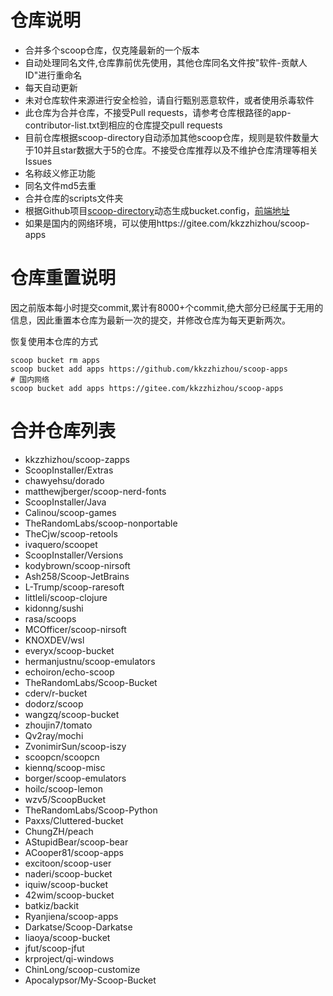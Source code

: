 # 仓库说明

- 合并多个scoop仓库，仅克隆最新的一个版本
- 自动处理同名文件,仓库靠前优先使用，其他仓库同名文件按"软件-贡献人ID"进行重命名
- 每天自动更新
- 未对仓库软件来源进行安全检验，请自行甄别恶意软件，或者使用杀毒软件
- 此仓库为合并仓库，不接受Pull requests，请参考仓库根路径的app-contributor-list.txt到相应的仓库提交pull requests
- 目前仓库根据scoop-directory自动添加其他scoop仓库，规则是软件数量大于10并且star数据大于5的仓库。不接受仓库推荐以及不维护仓库清理等相关Issues
- 名称歧义修正功能
- 同名文件md5去重
- 合并仓库的scripts文件夹
- 根据Github项目[scoop-directory](https://github.com/rasa/scoop-directory)动态生成bucket.config，[前端地址](https://rasa.github.io/scoop-directory/)
- 如果是国内的网络环境，可以使用https://gitee.com/kkzzhizhou/scoop-apps

# 仓库重置说明

因之前版本每小时提交commit,累计有8000+个commit,绝大部分已经属于无用的信息，因此重置本仓库为最新一次的提交，并修改仓库为每天更新两次。

恢复使用本仓库的方式

```
scoop bucket rm apps
scoop bucket add apps https://github.com/kkzzhizhou/scoop-apps
# 国内网络
scoop bucket add apps https://gitee.com/kkzzhizhou/scoop-apps
```

# 合并仓库列表

- kkzzhizhou/scoop-zapps
- ScoopInstaller/Extras
- chawyehsu/dorado
- matthewjberger/scoop-nerd-fonts
- ScoopInstaller/Java
- Calinou/scoop-games
- TheRandomLabs/scoop-nonportable
- TheCjw/scoop-retools
- ivaquero/scoopet
- ScoopInstaller/Versions
- kodybrown/scoop-nirsoft
- Ash258/Scoop-JetBrains
- L-Trump/scoop-raresoft
- littleli/scoop-clojure
- kidonng/sushi
- rasa/scoops
- MCOfficer/scoop-nirsoft
- KNOXDEV/wsl
- everyx/scoop-bucket
- hermanjustnu/scoop-emulators
- echoiron/echo-scoop
- TheRandomLabs/Scoop-Bucket
- cderv/r-bucket
- dodorz/scoop
- wangzq/scoop-bucket
- zhoujin7/tomato
- Qv2ray/mochi
- ZvonimirSun/scoop-iszy
- scoopcn/scoopcn
- kiennq/scoop-misc
- borger/scoop-emulators
- hoilc/scoop-lemon
- wzv5/ScoopBucket
- TheRandomLabs/Scoop-Python
- Paxxs/Cluttered-bucket
- ChungZH/peach
- AStupidBear/scoop-bear
- ACooper81/scoop-apps
- excitoon/scoop-user
- naderi/scoop-bucket
- iquiw/scoop-bucket
- 42wim/scoop-bucket
- batkiz/backit
- Ryanjiena/scoop-apps
- Darkatse/Scoop-Darkatse
- liaoya/scoop-bucket
- jfut/scoop-jfut
- krproject/qi-windows
- ChinLong/scoop-customize
- Apocalypsor/My-Scoop-Bucket
